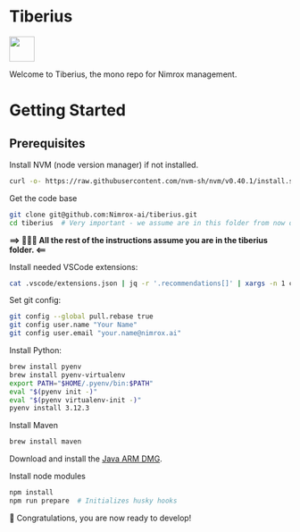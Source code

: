 # Tiberius

<a alt="Nx logo" href="https://nx.dev" target="_blank" rel="noreferrer"><img src="https://raw.githubusercontent.com/nrwl/nx/master/images/nx-logo.png" width="45"></a>

Welcome to Tiberius, the mono repo for  Nimrox management.

# Getting Started
## Prerequisites
Install NVM (node version manager) if not installed.
```bash
curl -o- https://raw.githubusercontent.com/nvm-sh/nvm/v0.40.1/install.sh | bash
```

Get the code base
```bash
git clone git@github.com:Nimrox-ai/tiberius.git
cd tiberius  # Very important - we assume are in this folder from now on
```

**==> 🚀🚀🚀 All the rest of the instructions assume you are in the tiberius folder. <==**

Install needed VSCode extensions:
```bash
cat .vscode/extensions.json | jq -r '.recommendations[]' | xargs -n 1 code --install-extension
```

Set git config:
```bash
git config --global pull.rebase true
git config user.name "Your Name"
git config user.email "your.name@nimrox.ai"
```

Install Python:
```bash
brew install pyenv
brew install pyenv-virtualenv
export PATH="$HOME/.pyenv/bin:$PATH"
eval "$(pyenv init -)"
eval "$(pyenv virtualenv-init -)"
pyenv install 3.12.3
```

Install Maven
```bash
brew install maven
```

Download and install the [Java ARM DMG](https://www.oracle.com/java/technologies/downloads/#java21:~:text=https%3A//download.oracle.com/java/21/latest/jdk%2D21_macos%2Daarch64_bin.dmg).

Install node modules
```bash
npm install
npm run prepare  # Initializes husky hooks
```

🚀 Congratulations, you are now ready to develop!
